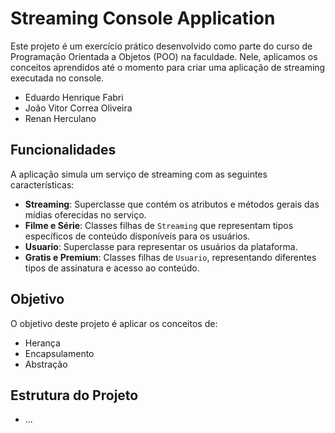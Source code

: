 # Streaming Console Application

Este projeto é um exercício prático desenvolvido como parte do curso de Programação Orientada a Objetos (POO) na faculdade. Nele, aplicamos os conceitos aprendidos até o momento para criar uma aplicação de streaming executada no console.

- Eduardo Henrique Fabri
- João Vitor Correa Oliveira
- Renan Herculano

## Funcionalidades

A aplicação simula um serviço de streaming com as seguintes características:

- **Streaming**: Superclasse que contém os atributos e métodos gerais das mídias oferecidas no serviço.
- **Filme e Série**: Classes filhas de `Streaming` que representam tipos específicos de conteúdo disponíveis para os usuários.
- **Usuario**: Superclasse para representar os usuários da plataforma.
- **Gratis e Premium**: Classes filhas de `Usuario`, representando diferentes tipos de assinatura e acesso ao conteúdo.

## Objetivo

O objetivo deste projeto é aplicar os conceitos de:

- Herança
- Encapsulamento
- Abstração

## Estrutura do Projeto

- ...

